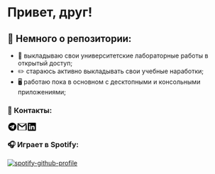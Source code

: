 # Привет, друг! 

## 💬 Немного о репозитории:
- 🙌 выкладываю свои университетские лабораторные работы в открытый доступ;
- ✏️ стараюсь активно выкладывать свои учебные наработки;
- 🖥 работаю пока в основном с десктопными и консольными приложениями;

### 📝 Контакты:

[<img align="left" alt="Chupakabra0 | Telegram" width="22px" src="icons/telegram.svg"/>][telegram]
[<img align="left" alt="Chupakabra0 | Gmail" width="22px" src="icons/gmail.svg"/>][gmail]
[<img align="left" alt="Chupakabra0 | LinkedIn" width="22px" src="icons/linkedin.svg"/>][linkedin]

<br/>

### 🎧 Играет в Spotify:
[![spotify-github-profile](https://spotify-github-profile.vercel.app/api/view?uid=tzzgd4pa6i3i6dqv8nw0pkpl7&cover_image=true&theme=novatorem&show_offline=false&background_color=121212&bar_color=5b2067&bar_color_cover=false)](https://spotify-github-profile.vercel.app/api/view?uid=tzzgd4pa6i3i6dqv8nw0pkpl7&redirect=true)

[telegram]: https://t.me/Chu_Pa_Kabra
[gmail]: rootalfa4@gmail.com
[linkedin]: https://www.linkedin.com/in/alexandr-safiyulin-8453a81b3
